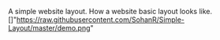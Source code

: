 A simple website layout. How a website basic layout looks like.
[]"https://raw.githubusercontent.com/SohanR/Simple-Layout/master/demo.png"

